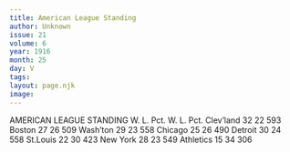 ```yaml
---
title: American League Standing
author: Unknown
issue: 21
volume: 6
year: 1916
month: 25
day: V
tags:
layout: page.njk
image:
---
```

AMERICAN LEAGUE STANDING       W. L. Pct. W. L. Pct. Clev’land 32 22 593 Boston 27 26 509 Wash’ton 29 23 558 Chicago 25 26 490 Detroit 30 24 558 St.Louis 22 30 423 New York 28 23 549 Athletics 15 34 306 


